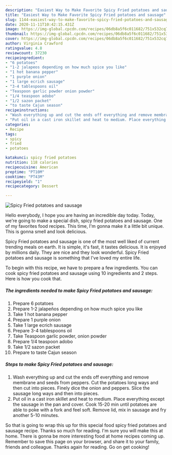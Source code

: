 ```yaml
---
description: "Easiest Way to Make Favorite Spicy Fried potatoes and sausage"
title: "Easiest Way to Make Favorite Spicy Fried potatoes and sausage"
slug: 1144-easiest-way-to-make-favorite-spicy-fried-potatoes-and-sausage
date: 2020-11-11T10:42:15.431Z
image: https://img-global.cpcdn.com/recipes/06db8a5f6c011682/751x532cq70/spicy-fried-potatoes-and-sausage-recipe-main-photo.jpg
thumbnail: https://img-global.cpcdn.com/recipes/06db8a5f6c011682/751x532cq70/spicy-fried-potatoes-and-sausage-recipe-main-photo.jpg
cover: https://img-global.cpcdn.com/recipes/06db8a5f6c011682/751x532cq70/spicy-fried-potatoes-and-sausage-recipe-main-photo.jpg
author: Virginia Crawford
ratingvalue: 4.8
reviewcount: 37230
recipeingredient:
- "6 potatoes"
- "1-2 jalapeos depending on how much spice you like"
- "1 hot banana pepper"
- "1 purple onion"
- "1 large ecrich sausage"
- "3-4 tablespoons oil"
- "Teaspoon garlic powder onion powder"
- "1/4 teaspoon adobo"
- "1/2 sazon packet"
- "to taste Cajun season"
recipeinstructions:
- "Wash everything up and cut the ends off everything and remove membrane and seeds from peppers. Cut the potatoes long ways and then cut into pieces. Finely dice the onion and peppers. Slice the sausage long ways and then into pieces."
- "Put oil in a cast iron skillet and heat to medium. Place everything except the sausage in the pan and cover. Cook 15-20 min until potatoes are able to poke with a fork and feel soft. Remove lid, mix in sausage and fry another 5-10 minutes."
categories:
- Recipe
tags:
- spicy
- fried
- potatoes

katakunci: spicy fried potatoes 
nutrition: 118 calories
recipecuisine: American
preptime: "PT10M"
cooktime: "PT43M"
recipeyield: "1"
recipecategory: Dessert

---
```



![Spicy Fried potatoes and sausage](https://img-global.cpcdn.com/recipes/06db8a5f6c011682/751x532cq70/spicy-fried-potatoes-and-sausage-recipe-main-photo.jpg)

Hello everybody, I hope you are having an incredible day today. Today, we're going to make a special dish, spicy fried potatoes and sausage. One of my favorites food recipes. This time, I'm gonna make it a little bit unique. This is gonna smell and look delicious.



Spicy Fried potatoes and sausage is one of the most well liked of current trending meals on earth. It is simple, it's fast, it tastes delicious. It is enjoyed by millions daily. They are nice and they look wonderful. Spicy Fried potatoes and sausage is something that I've loved my entire life.


To begin with this recipe, we have to prepare a few ingredients. You can cook spicy fried potatoes and sausage using 10 ingredients and 2 steps. Here is how you cook that.

<!--inarticleads1-->

##### The ingredients needed to make Spicy Fried potatoes and sausage:

1. Prepare 6 potatoes
1. Prepare 1-2 jalapeños depending on how much spice you like
1. Take 1 hot banana pepper
1. Prepare 1 purple onion
1. Take 1 large ecrich sausage
1. Prepare 3-4 tablespoons oil
1. Take Teaspoon garlic powder, onion powder
1. Prepare 1/4 teaspoon adobo
1. Take 1/2 sazon packet
1. Prepare to taste Cajun season




<!--inarticleads2-->

##### Steps to make Spicy Fried potatoes and sausage:

1. Wash everything up and cut the ends off everything and remove membrane and seeds from peppers. Cut the potatoes long ways and then cut into pieces. Finely dice the onion and peppers. Slice the sausage long ways and then into pieces.
1. Put oil in a cast iron skillet and heat to medium. Place everything except the sausage in the pan and cover. Cook 15-20 min until potatoes are able to poke with a fork and feel soft. Remove lid, mix in sausage and fry another 5-10 minutes.




So that is going to wrap this up for this special food spicy fried potatoes and sausage recipe. Thanks so much for reading. I'm sure you will make this at home. There is gonna be more interesting food at home recipes coming up. Remember to save this page on your browser, and share it to your family, friends and colleague. Thanks again for reading. Go on get cooking!
